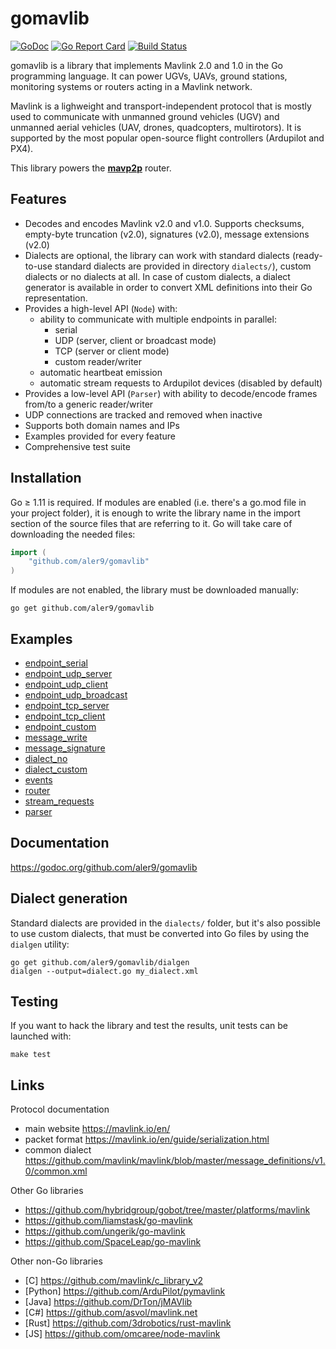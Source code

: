 
# gomavlib

[![GoDoc](https://godoc.org/github.com/aler9/gomavlib?status.svg)](https://godoc.org/github.com/aler9/gomavlib)
[![Go Report Card](https://goreportcard.com/badge/github.com/aler9/gomavlib)](https://goreportcard.com/report/github.com/aler9/gomavlib)
[![Build Status](https://travis-ci.org/aler9/gomavlib.svg?branch=master)](https://travis-ci.org/aler9/gomavlib)

gomavlib is a library that implements Mavlink 2.0 and 1.0 in the Go programming language. It can power UGVs, UAVs, ground stations, monitoring systems or routers acting in a Mavlink network.

Mavlink is a lighweight and transport-independent protocol that is mostly used to communicate with unmanned ground vehicles (UGV) and unmanned aerial vehicles (UAV, drones, quadcopters, multirotors). It is supported by the most popular open-source flight controllers (Ardupilot and PX4).

This library powers the [**mavp2p**](https://github.com/aler9/mavp2p) router.

## Features

* Decodes and encodes Mavlink v2.0 and v1.0. Supports checksums, empty-byte truncation (v2.0), signatures (v2.0), message extensions (v2.0)
* Dialects are optional, the library can work with standard dialects (ready-to-use standard dialects are provided in directory `dialects/`), custom dialects or no dialects at all. In case of custom dialects, a dialect generator is available in order to convert XML definitions into their Go representation.
* Provides a high-level API (`Node`) with:
  * ability to communicate with multiple endpoints in parallel:
    * serial
    * UDP (server, client or broadcast mode)
    * TCP (server or client mode)
    * custom reader/writer
  * automatic heartbeat emission
  * automatic stream requests to Ardupilot devices (disabled by default)
* Provides a low-level API (`Parser`) with ability to decode/encode frames from/to a generic reader/writer
* UDP connections are tracked and removed when inactive
* Supports both domain names and IPs
* Examples provided for every feature
* Comprehensive test suite

## Installation

Go &ge; 1.11 is required. If modules are enabled (i.e. there's a go.mod file in your project folder), it is enough to write the library name in the import section of the source files that are referring to it. Go will take care of downloading the needed files:
```go
import (
    "github.com/aler9/gomavlib"
)
```

If modules are not enabled, the library must be downloaded manually:
```
go get github.com/aler9/gomavlib
```

## Examples

* [endpoint_serial](example/01endpoint_serial.go)
* [endpoint_udp_server](example/02endpoint_udp_server.go)
* [endpoint_udp_client](example/03endpoint_udp_client.go)
* [endpoint_udp_broadcast](example/04endpoint_udp_broadcast.go)
* [endpoint_tcp_server](example/05endpoint_tcp_server.go)
* [endpoint_tcp_client](example/06endpoint_tcp_client.go)
* [endpoint_custom](example/07endpoint_custom.go)
* [message_write](example/08message_write.go)
* [message_signature](example/09message_signature.go)
* [dialect_no](example/10dialect_no.go)
* [dialect_custom](example/11dialect_custom.go)
* [events](example/12events.go)
* [router](example/13router.go)
* [stream_requests](example/14stream_requests.go)
* [parser](example/15parser.go)

## Documentation

https://godoc.org/github.com/aler9/gomavlib

## Dialect generation

Standard dialects are provided in the `dialects/` folder, but it's also possible to use custom dialects, that must be converted into Go files by using the `dialgen` utility:
```
go get github.com/aler9/gomavlib/dialgen
dialgen --output=dialect.go my_dialect.xml
```

## Testing

If you want to hack the library and test the results, unit tests can be launched with:
```
make test
```

## Links

Protocol documentation
* main website https://mavlink.io/en/
* packet format https://mavlink.io/en/guide/serialization.html
* common dialect https://github.com/mavlink/mavlink/blob/master/message_definitions/v1.0/common.xml

Other Go libraries
* https://github.com/hybridgroup/gobot/tree/master/platforms/mavlink
* https://github.com/liamstask/go-mavlink
* https://github.com/ungerik/go-mavlink
* https://github.com/SpaceLeap/go-mavlink

Other non-Go libraries
* [C] https://github.com/mavlink/c_library_v2
* [Python] https://github.com/ArduPilot/pymavlink
* [Java] https://github.com/DrTon/jMAVlib
* [C#] https://github.com/asvol/mavlink.net
* [Rust] https://github.com/3drobotics/rust-mavlink
* [JS] https://github.com/omcaree/node-mavlink
